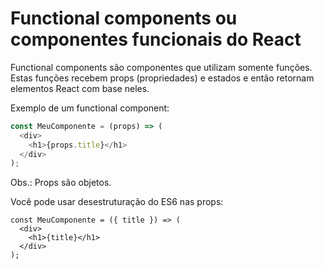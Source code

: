 # Functional components ou componentes funcionais do React

Functional components são componentes que utilizam somente funções. Estas funções recebem props (propriedades) e estados e então retornam elementos React com base neles.

Exemplo de um functional component:

```js
const MeuComponente = (props) => (
  <div>
    <h1>{props.title}</h1>
  </div>
);
```

Obs.: Props são objetos.

Você pode usar desestruturação do ES6 nas props:

```
const MeuComponente = ({ title }) => (
  <div>
    <h1>{title}</h1>
  </div>
);
```